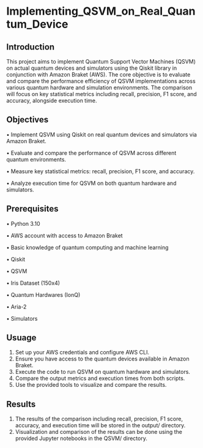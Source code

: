 # Implementing_QSVM_on_Real_Quantum_Device

## Introduction
This project aims to implement Quantum Support Vector Machines (QSVM) on actual quantum devices and simulators using the Qiskit library in conjunction with Amazon Braket (AWS). The core objective is to evaluate and compare the performance efficiency of QSVM implementations across various quantum hardware and simulation environments. The comparison will focus on key statistical metrics including recall, precision, F1 score, and accuracy, alongside execution time.

## Objectives

• Implement QSVM using Qiskit on real quantum devices and simulators via Amazon Braket.

• Evaluate and compare the performance of QSVM across different quantum environments.

• Measure key statistical metrics: recall, precision, F1 score, and accuracy.

• Analyze execution time for QSVM on both quantum hardware and simulators.

## Prerequisites

• Python 3.10 

• AWS account with access to Amazon Braket

• Basic knowledge of quantum computing and machine learning

• Qiskit 

• QSVM

• Iris Dataset (150x4)

• Quantum Hardwares (IonQ)

• Aria-2

• Simulators

## Usuage

1. Set up your AWS credentials and configure AWS CLI.
2. Ensure you have access to the quantum devices available in Amazon Braket.
3. Execute the code to run QSVM on quantum hardware and simulators.
4. Compare the output metrics and execution times from both scripts.
5. Use the provided tools to visualize and compare the results.

## Results

1. The results of the comparison including recall, precision, F1 score, accuracy, and execution time will be stored in the output/ directory.
2. Visualization and comparison of the results can be done using the provided Jupyter notebooks in the QSVM/ directory.

